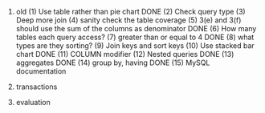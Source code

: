 1. old
(1) Use table rather than pie chart DONE
(2) Check query type
(3) Deep more join
(4) sanity check the table coverage 
(5) 3(e) and 3(f) should use the sum of the columns as denominator DONE
(6) How many tables each query access?
(7) greater than or equal to 4 DONE
(8) what types are they sorting?
(9) Join keys and sort keys
(10) Use stacked bar chart DONE
(11) COLUMN modifier
(12) Nested queries DONE
(13) aggregates DONE
(14) group by, having DONE
(15) MySQL documentation

2. transactions

3. evaluation